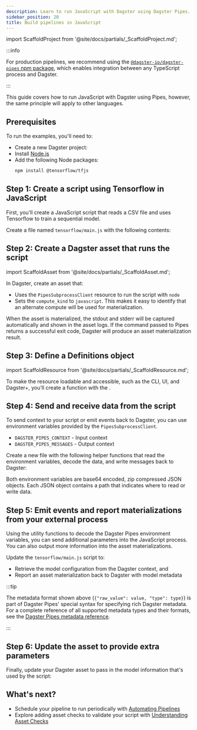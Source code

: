 ```yaml
---
description: Learn to run JavaScript with Dagster using Dagster Pipes.
sidebar_position: 20
title: Build pipelines in JavaScript
---
```


import ScaffoldProject from '@site/docs/partials/\_ScaffoldProject.md';

:::info

For production pipelines, we recommend using the [`@dagster-io/dagster-pipes` npm package](https://www.npmjs.com/package/@dagster-io/dagster-pipes), which enables integration between any TypeScript process and Dagster.

:::

This guide covers how to run JavaScript with Dagster using Pipes, however, the same principle will apply to other languages.

## Prerequisites

To run the examples, you'll need to:

- Create a new Dagster project:
   <ScaffoldProject />
- Install [Node.js](https://nodejs.org/en/download/package-manager/)
- Add the following Node packages:
   ```bash
   npm install @tensorflow/tfjs
   ```

## Step 1: Create a script using Tensorflow in JavaScript

First, you'll create a JavaScript script that reads a CSV file and uses Tensorflow to train a sequential model.

Create a file named `tensorflow/main.js` with the following contents:

<CodeExample path="docs_snippets/docs_snippets/guides/non-python/pipes-contrived-javascript.js" language="javascript" title="src/<project_name>/defs/tensorflow/main.js" />

## Step 2: Create a Dagster asset that runs the script

import ScaffoldAsset from '@site/docs/partials/\_ScaffoldAsset.md';

<ScaffoldAsset />

In Dagster, create an asset that:

- Uses the `PipesSubprocessClient` resource to run the script with `node`
- Sets the `compute_kind` to `javascript`. This makes it easy to identify that an alternate compute will be used for materialization.

<CodeExample path="docs_snippets/docs_snippets/guides/non-python/pipes-asset.py" language="python" title="src/<project_name>/defs/assets.py" />

When the asset is materialized, the stdout and stderr will be captured automatically and shown in the asset logs. If the command passed to Pipes returns a successful exit code, Dagster will produce an asset materialization result.

## Step 3: Define a Definitions object

import ScaffoldResource from '@site/docs/partials/\_ScaffoldResource.md';

<ScaffoldResource />

To make the resource loadable and accessible, such as the CLI, UI, and Dagster+, you’ll create a function with the <PyObject section="definitions" module="dagster" object="Definitions" decorator />.

<CodeExample path="docs_snippets/docs_snippets/guides/non-python/resources.py" language="python" title="src/<project_name>/defs/resources.py" />

## Step 4: Send and receive data from the script

To send context to your script or emit events back to Dagster, you can use environment variables provided by the `PipesSubprocessClient`.

- `DAGSTER_PIPES_CONTEXT` - Input context
- `DAGSTER_PIPES_MESSAGES` - Output context

Create a new file with the following helper functions that read the environment variables, decode the data, and write messages back to Dagster:

<CodeExample path="docs_snippets/docs_snippets/guides/non-python/pipes-javascript-utility.js" language="javascript" title="src/<project_name>/defs/tensorflow/main.js" />

Both environment variables are base64 encoded, zip compressed JSON objects. Each JSON object contains a path that indicates where to read or write data.

## Step 5: Emit events and report materializations from your external process

Using the utility functions to decode the Dagster Pipes environment variables, you can send additional parameters into the JavaScript process. You can also output more information into the asset materializations.

Update the `tensorflow/main.js` script to:

- Retrieve the model configuration from the Dagster context, and
- Report an asset materialization back to Dagster with model metadata

<CodeExample path="docs_snippets/docs_snippets/guides/non-python/pipes-full-featured-javascript.js" language="javascript" title="src/<project_name>/defs/tensorflow/main.js" />

:::tip

The metadata format shown above (`{"raw_value": value, "type": type}`) is part of Dagster Pipes' special syntax for specifying rich Dagster metadata. For a complete reference of all supported metadata types and their formats, see the [Dagster Pipes metadata reference](using-dagster-pipes/reference#passing-rich-metadata-to-dagster).

:::

## Step 6: Update the asset to provide extra parameters

Finally, update your Dagster asset to pass in the model information that's used by the script:

<CodeExample path="docs_snippets/docs_snippets/guides/non-python/pipes-asset-with-context.py" language="python" title="src/<project_name>/defs/assets.py" />

## What's next?

- Schedule your pipeline to run periodically with [Automating Pipelines](/guides/automate/index.md)
- Explore adding asset checks to validate your script with [Understanding Asset Checks](/guides/test/asset-checks)
